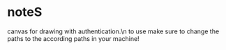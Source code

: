 # noteS
canvas for drawing with authentication.\n
to use make sure to change the paths to the according paths in your machine!
